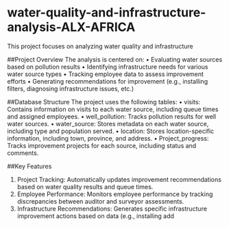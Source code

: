 # water-quality-and-infrastructure-analysis-ALX-AFRICA
This project focuses on analyzing water quality and infrastructure

##Project Overview
The analysis is centered on:
•	Evaluating water sources based on pollution results
•	Identifying infrastructure needs for various water source types
•	Tracking employee data to assess improvement efforts
•	Generating recommendations for improvement (e.g., installing filters, diagnosing infrastructure issues, etc.)

##Database Structure
The project uses the following tables:
•	visits: Contains information on visits to each water source, including queue times and assigned employees.
•	well_pollution: Tracks pollution results for well water sources.
•	water_source: Stores metadata on each water source, including type and population served.
•	location: Stores location-specific information, including town, province, and address.
•	Project_progress: Tracks improvement projects for each source, including status and comments.

##Key Features
1.	Project Tracking: Automatically updates improvement recommendations based on water quality results and queue times.
2.	Employee Performance: Monitors employee performance by tracking discrepancies between auditor and surveyor assessments.
3.	Infrastructure Recommendations: Generates specific infrastructure improvement actions based on data (e.g., installing add
